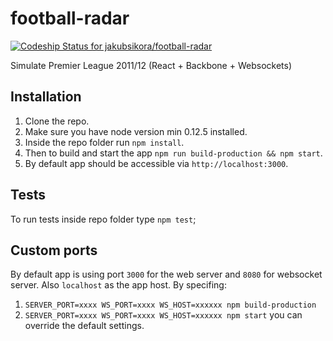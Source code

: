 # football-radar
[ ![Codeship Status for jakubsikora/football-radar](https://codeship.com/projects/868c9cd0-4999-0133-6ea0-168d58eb1296/status?branch=master)](https://codeship.com/projects/105645)

Simulate Premier League 2011/12 (React + Backbone + Websockets)

## Installation
1. Clone the repo.
2. Make sure you have node version min 0.12.5 installed.
3. Inside the repo folder run `npm install`.
4. Then to build and start the app `npm run build-production && npm start`.
5. By default app should be accessible via `http://localhost:3000`.

## Tests
To run tests inside repo folder type `npm test`; 

## Custom ports
By default app is using port `3000` for the web server and `8080` for websocket server. Also `localhost` as the app host. By specifing:
1. `SERVER_PORT=xxxx WS_PORT=xxxx WS_HOST=xxxxxx npm build-production` 
2. `SERVER_PORT=xxxx WS_PORT=xxxx WS_HOST=xxxxxx npm start` 
you can override the default settings.
